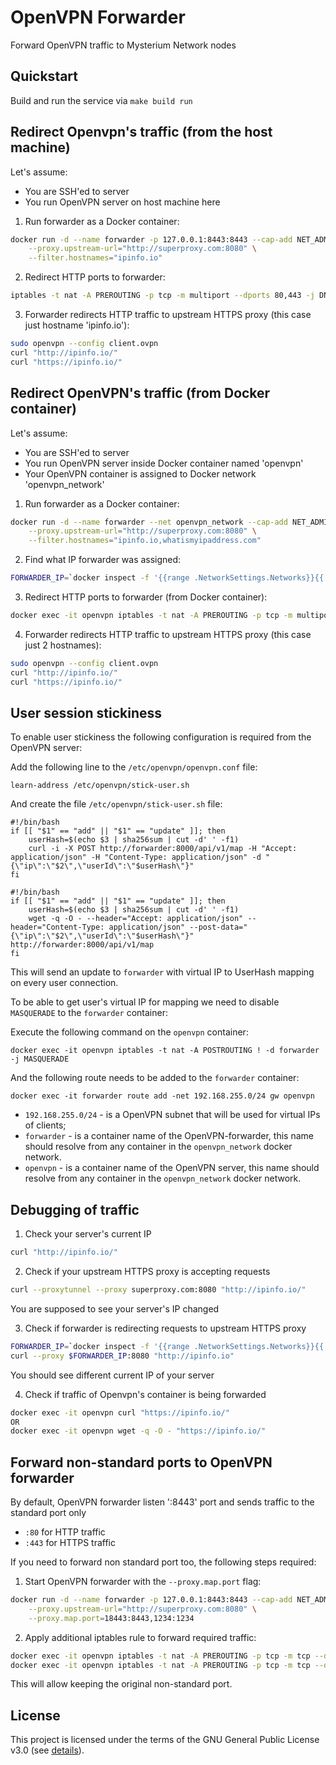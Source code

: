 # OpenVPN Forwarder
Forward OpenVPN traffic to Mysterium Network nodes

## Quickstart
Build and run the service via `make build run`

## Redirect Openvpn's traffic (from the host machine)
Let's assume:
- You are SSH'ed to server
- You run OpenVPN server on host machine here

1. Run forwarder as a Docker container:
```bash
docker run -d --name forwarder -p 127.0.0.1:8443:8443 --cap-add NET_ADMIN mysteriumnetwork/openvpn-forwarder \
    --proxy.upstream-url="http://superproxy.com:8080" \
    --filter.hostnames="ipinfo.io"
```

2. Redirect HTTP ports to forwarder:
```bash
iptables -t nat -A PREROUTING -p tcp -m multiport --dports 80,443 -j DNAT --to-destination 172.18.0.4:8443
```

3. Forwarder redirects HTTP traffic to upstream HTTPS proxy (this case just hostname 'ipinfo.io'):
```bash
sudo openvpn --config client.ovpn
curl "http://ipinfo.io/"
curl "https://ipinfo.io/"
```

## Redirect OpenVPN's traffic (from Docker container)
Let's assume:
- You are SSH'ed to server
- You run OpenVPN server inside Docker container named 'openvpn'
- Your OpenVPN container is assigned to Docker network 'openvpn_network'

1. Run forwarder as a Docker container:
```bash
docker run -d --name forwarder --net openvpn_network --cap-add NET_ADMIN mysteriumnetwork/openvpn-forwarder \
    --proxy.upstream-url="http://superproxy.com:8080" \
    --filter.hostnames="ipinfo.io,whatismyipaddress.com"
```

2. Find what IP forwarder was assigned:
```bash
FORWARDER_IP=`docker inspect -f '{{range .NetworkSettings.Networks}}{{.IPAddress}}{{end}}' forwarder`
```

3. Redirect HTTP ports to forwarder (from Docker container):
```bash
docker exec -it openvpn iptables -t nat -A PREROUTING -p tcp -m multiport --dports 80,443 -j DNAT --to-destination $FORWARDER_IP:8443
```

4. Forwarder redirects HTTP traffic to upstream HTTPS proxy (this case just 2 hostnames):
```bash
sudo openvpn --config client.ovpn
curl "http://ipinfo.io/"
curl "https://ipinfo.io/"
```

## User session stickiness

To enable user stickiness the following configuration is required from the OpenVPN server:

Add the following line to the `/etc/openvpn/openvpn.conf` file:

```
learn-address /etc/openvpn/stick-user.sh
```

And create the file `/etc/openvpn/stick-user.sh` file:

```
#!/bin/bash
if [[ "$1" == "add" || "$1" == "update" ]]; then
	userHash=$(echo $3 | sha256sum | cut -d' ' -f1)
	curl -i -X POST http://forwarder:8000/api/v1/map -H "Accept: application/json" -H "Content-Type: application/json" -d "{\"ip\":\"$2\",\"userId\":\"$userHash\"}"
fi
```

```
#!/bin/bash
if [[ "$1" == "add" || "$1" == "update" ]]; then
    userHash=$(echo $3 | sha256sum | cut -d' ' -f1)
    wget -q -O - --header="Accept: application/json" --header="Content-Type: application/json" --post-data="{\"ip\":\"$2\",\"userId\":\"$userHash\"}" http://forwarder:8000/api/v1/map
fi
```

This will send an update to `forwarder` with virtual IP to UserHash mapping on every user connection.

To be able to get user's virtual IP for mapping we need to disable `MASQUERADE` to the `forwarder` container:

Execute the following command on the `openvpn` container:
```
docker exec -it openvpn iptables -t nat -A POSTROUTING ! -d forwarder -j MASQUERADE
```

And the following route needs to be added to the `forwarder` container:
```
docker exec -it forwarder route add -net 192.168.255.0/24 gw openvpn
```

* `192.168.255.0/24` - is a OpenVPN subnet that will be used for virtual IPs of clients;
* `forwarder` - is a container name of the OpenVPN-forwarder, this name should resolve from any container in the `openvpn_network` docker network.
* `openvpn` - is a container name of the OpenVPN server, this name should resolve from any container in the `openvpn_network` docker network.


## Debugging of traffic
1. Check your server's current IP
```bash
curl "http://ipinfo.io/"
```

2. Check if your upstream HTTPS proxy is accepting requests
```bash
curl --proxytunnel --proxy superproxy.com:8080 "http://ipinfo.io/"
```
You are supposed to see your server's IP changed

3. Check if forwarder is redirecting requests to upstream HTTPS proxy
```bash
FORWARDER_IP=`docker inspect -f '{{range .NetworkSettings.Networks}}{{.IPAddress}}{{end}}' forwarder`
curl --proxy $FORWARDER_IP:8080 "http://ipinfo.io"
```
You should see different current IP of your server

4. Check if traffic of Openvpn's container is being forwarded
```bash
docker exec -it openvpn curl "https://ipinfo.io/"
OR
docker exec -it openvpn wget -q -O - "https://ipinfo.io/"
```

## Forward non-standard ports to OpenVPN forwarder
By default, OpenVPN forwarder listen ':8443' port and sends traffic to the standard port only
 - `:80` for HTTP traffic
 - `:443` for HTTPS traffic

If you need to forward non standard port too, the following steps required:

1. Start OpenVPN forwarder with the `--proxy.map.port` flag:
```bash
docker run -d --name forwarder -p 127.0.0.1:8443:8443 --cap-add NET_ADMIN mysteriumnetwork/openvpn-forwarder \
    --proxy.upstream-url="http://superproxy.com:8080" \
    --proxy.map.port=18443:8443,1234:1234
```

2. Apply additional iptables rule to forward required traffic:
```bash
docker exec -it openvpn iptables -t nat -A PREROUTING -p tcp -m tcp --dport 8443 -j DNAT --to-destination $FORWARDER_IP:18443
docker exec -it openvpn iptables -t nat -A PREROUTING -p tcp -m tcp --dport 1234 -j DNAT --to-destination $FORWARDER_IP:1234
```

This will allow keeping the original non-standard port.

## License

This project is licensed under the terms of the GNU General Public License v3.0 (see [details](./LICENSE)).
